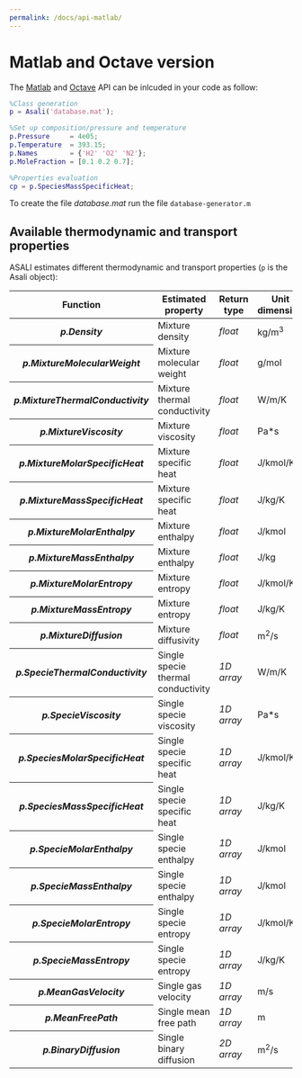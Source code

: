 ```yaml
---
permalink: /docs/api-matlab/
---
```


# **Matlab and Octave version**
The [Matlab](https://it.mathworks.com/campaigns/products/trials.html?s_eid=ppc_29775072802&q=matlab) and [Octave](https://www.gnu.org/software/octave/) API can be inlcuded in your code as follow:
```matlab
%Class generation
p = Asali('database.mat');

%Set up composition/pressure and temperature
p.Pressure     = 4e05;
p.Temperature  = 393.15;
p.Names        = {'H2' 'O2' 'N2'};
p.MoleFraction = [0.1 0.2 0.7];

%Properties evaluation
cp = p.SpeciesMassSpecificHeat;
```
To create the file *database.mat* run the file `database-generator.m`
## **Available thermodynamic and transport properties**
ASALI estimates different thermodynamic and transport properties (`p` is the Asali object):
<table class="table table-striped">
    <thead>
        <tr>
            <th scope="row">Function</th>
            <th>Estimated property</th>
            <th>Return type</th>
            <th>Unit dimension</th>
        </tr>
    </thead>
    <tbody>
        <tr>
            <th scope="row"><b><i>p.Density</i></b></th>
            <td>Mixture density</td>
            <td><i>float</i></td>
            <td>kg/m<sup>3</sup></td>
        </tr>
        <tr>
            <th scope="row"><b><i>p.MixtureMolecularWeight</i></b></th>
            <td>Mixture molecular weight </td>
            <td><i>float</i></td>
            <td>g/mol</td>
        </tr>
        <tr>
            <th scope="row"><b><i>p.MixtureThermalConductivity</i></b></th>
            <td>Mixture thermal conductivity </td>
            <td><i>float</i></td>
            <td>W/m/K</td>
        </tr>
        <tr>
            <th scope="row"><b><i>p.MixtureViscosity</i></b></th>
            <td>Mixture viscosity </td>
            <td><i>float</i></td>
            <td>Pa*s</td>
        </tr>
        <tr>
            <th scope="row"><b><i>p.MixtureMolarSpecificHeat</i></b></th>
            <td>Mixture specific heat </td>
            <td><i>float</i></td>
            <td>J/kmol/K</td>
        </tr>
        <tr>
            <th scope="row"><b><i>p.MixtureMassSpecificHeat</i></b></th>
            <td>Mixture specific heat </td>
            <td><i>float</i></td>
            <td>J/kg/K</td>
        </tr>
        <tr>
            <th scope="row"><b><i>p.MixtureMolarEnthalpy</i></b></th>
            <td>Mixture enthalpy</td>
            <td><i>float</i></td>
            <td>J/kmol</td>
        </tr>
        <tr>
            <th scope="row"><b><i>p.MixtureMassEnthalpy</i></b></th>
            <td>Mixture enthalpy</td>
            <td><i>float</i></td>
            <td>J/kg</td>
        </tr>
        <tr>
            <th scope="row"><b><i>p.MixtureMolarEntropy</i></b></th>
            <td>Mixture entropy</td>
            <td><i>float</i></td>
            <td>J/kmol/K</td>
        </tr>
        <tr>
            <th scope="row"><b><i>p.MixtureMassEntropy</i></b></th>
            <td>Mixture entropy</td>
            <td><i>float</i></td>
            <td>J/kg/K</td>
        </tr>
        <tr>
            <th scope="row"><b><i>p.MixtureDiffusion</i></b></th>
            <td>Mixture diffusivity</td>
            <td><i>float</i></td>
            <td>m<sup>2</sup>/s</td>
        </tr>
        <tr>
            <th scope="row"><b><i>p.SpecieThermalConductivity</i></b></th>
            <td>Single specie thermal conductivity</td>
            <td><i>1D array</i></td>
            <td>W/m/K</td>
        </tr>
        <tr>
            <th scope="row"><b><i>p.SpecieViscosity</i></b></th>
            <td>Single specie viscosity</td>
            <td><i>1D array</i></td>
            <td>Pa*s</td>
        </tr>
        <tr>
            <th scope="row"><b><i>p.SpeciesMolarSpecificHeat</i></b></th>
            <td>Single specie specific heat</td>
            <td><i>1D array</i></td>
            <td>J/kmol/K</td>
        </tr>
        <tr>
            <th scope="row"><b><i>p.SpeciesMassSpecificHeat</i></b></th>
            <td>Single specie specific heat</td>
            <td><i>1D array</i></td>
            <td>J/kg/K</td>
        </tr>
        <tr>
            <th scope="row"><b><i>p.SpecieMolarEnthalpy</i></b></th>
            <td>Single specie enthalpy</td>
            <td><i>1D array</i></td>
            <td>J/kmol</td>
        </tr>
        <tr>
            <th scope="row"><b><i>p.SpecieMassEnthalpy</i></b></th>
            <td>Single specie enthalpy</td>
            <td><i>1D array</i></td>
            <td>J/kmol</td>
        </tr>
        <tr>
            <th scope="row"><b><i>p.SpecieMolarEntropy</i></b></th>
            <td>Single specie entropy</td>
            <td><i>1D array</i></td>
            <td>J/kmol/K</td>
        </tr>
        <tr>
            <th scope="row"><b><i>p.SpecieMassEntropy</i></b></th>
            <td>Single specie entropy</td>
            <td><i>1D array</i></td>
            <td>J/kg/K</td>
        </tr>
        <tr>
            <th scope="row"><b><i>p.MeanGasVelocity</i></b></th>
            <td>Single gas velocity</td>
            <td><i>1D array</i></td>
            <td>m/s</td>
        </tr>
        <tr>
            <th scope="row"><b><i>p.MeanFreePath</i></b></th>
            <td>Single mean free path</td>
            <td><i>1D array</i></td>
            <td>m</td>
        </tr>
        <tr>
            <th scope="row"><b><i>p.BinaryDiffusion</i></b></th>
            <td>Single binary diffusion</td>
            <td><i>2D array</i></td>
            <td>m<sup>2</sup>/s</td>
        </tr>
    </tbody>
</table>
